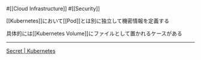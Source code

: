 #[[Cloud Infrastructure]] #[[Security]]

[[Kubernetes]]において[[Pod]]とは別に独立して機密情報を定義する

具体的には[[Kubernetes Volume]]にファイルとして置かれるケースがある

---

[Secret | Kubernetes](https://kubernetes.io/ja/docs/concepts/configuration/secret/)